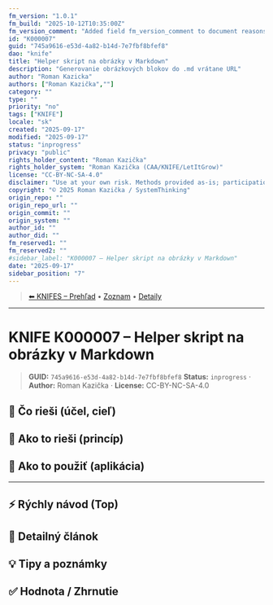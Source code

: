 ```yaml
---
fm_version: "1.0.1"
fm_build: "2025-10-12T10:35:00Z"
fm_version_comment: "Added field fm_version_comment to document reasons for FM updates"
id: "K000007"
guid: "745a9616-e53d-4a82-b14d-7e7fbf8bfef8"
dao: "knife"
title: "Helper skript na obrázky v Markdown"
description: "Generovanie obrázkových blokov do .md vrátane URL"
author: "Roman Kazicka"
authors: ["Roman Kazička",""]
category: ""
type: ""
priority: "no"
tags: ["KNIFE"]
locale: "sk"
created: "2025-09-17"
modified: "2025-09-17"
status: "inprogress"
privacy: "public"
rights_holder_content: "Roman Kazička"
rights_holder_system: "Roman Kazička (CAA/KNIFE/LetItGrow)"
license: "CC-BY-NC-SA-4.0"
disclaimer: "Use at your own risk. Methods provided as-is; participation is voluntary and context-aware."
copyright: "© 2025 Roman Kazička / SystemThinking"
origin_repo: ""
origin_repo_url: ""
origin_commit: ""
origin_system: ""
author_id: ""
author_did: ""
fm_reserved1: ""
fm_reserved2: ""
#sidebar_label: "K000007 – Helper skript na obrázky v Markdown"
date: "2025-09-17"
sidebar_position: "7"
---
```

<!-- body:start -->

<!-- nav:knifes -->
> [⬅ KNIFES – Prehľad](../overview.md) • [Zoznam](../KNIFE_Overview_List.md) • [Detaily](../KNIFE_Overview_Details.md)
---
# KNIFE K000007 – Helper skript na obrázky v Markdown

<!-- fm-visible: start -->
> **GUID:** `745a9616-e53d-4a82-b14d-7e7fbf8bfef8`
> **Status:** `inprogress` · **Author:** Roman Kazička · **License:** CC-BY-NC-SA-4.0
<!-- fm-visible: end -->

## 🎯 Čo rieši (účel, cieľ)

## 🧩 Ako to rieši (princíp)

## 🧪 Ako to použiť (aplikácia)

---

## ⚡ Rýchly návod (Top)

## 📜 Detailný článok

## 💡 Tipy a poznámky

## ✅ Hodnota / Zhrnutie
